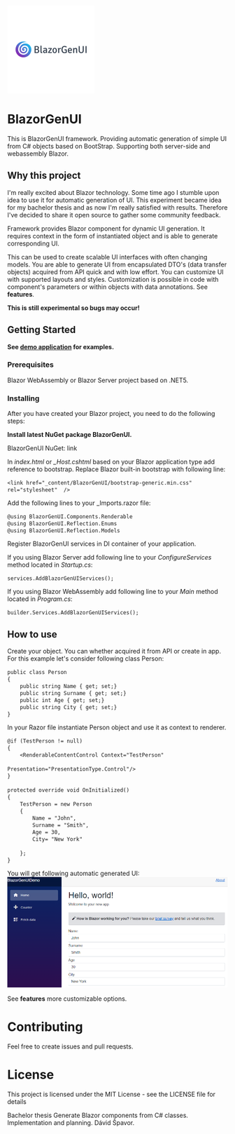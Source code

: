![Logo](assets/logo.png)
# BlazorGenUI

This is BlazorGenUI framework. Providing automatic generation of simple UI from C# objects based on BootStrap. Supporting both server-side and webassembly Blazor.

## Why this project

I'm really excited about Blazor technology. Some time ago I stumble upon idea to use it for automatic generation of UI. This experiment became idea for my bachelor thesis and as now I'm really satisfied with results. Therefore I've decided to share it open source to gather some community feedback.

Framework provides Blazor component for dynamic UI generation. It requires context in the form of instantiated object and is able to generate corresponding UI.

This can be used to create scalable UI interfaces with often changing models. You are able to generate UI from encapsulated DTO's (data transfer objects) acquired from API quick and with low effort. You can customize UI with supported layouts and styles. Customization is possible in code with component's parameters or within objects with data annotations. See **features**.

**This is still experimental so bugs may occur!**

## Getting Started

**See [demo application](https://specter-13.github.io/) for examples.**

### Prerequisites
Blazor WebAssembly or Blazor Server project based on .NET5.
### Installing
After you have created your Blazor project, you need to do the following steps:

**Install latest NuGet package BlazorGenUI.**

BlazorGenUI NuGet: link


In *index.html* or *_Host.cshtml* based on your Blazor application type add reference to bootstrap. Replace Blazor built-in bootstrap with following line:

```
<link href="_content/BlazorGenUI/bootstrap-generic.min.css" rel="stylesheet"  />
```

Add the following lines to your _Imports.razor file:
```
@using BlazorGenUI.Components.Renderable
@using BlazorGenUI.Reflection.Enums
@using BlazorGenUI.Reflection.Models
```
Register BlazorGenUI services in DI container of your application. 

If you using Blazor Server add following line to your *ConfigureServices* method located in *Startup.cs*:

```
services.AddBlazorGenUIServices();
```
If you using Blazor WebAssembly add following line to your *Main* method located in *Program.cs*:
```
builder.Services.AddBlazorGenUIServices();
```

## How to use

Create your object. You can whether acquired it from API or create in app. For this example let's consider following class Person:

```
public class Person
{
    public string Name { get; set;}
    public string Surname { get; set;}
    public int Age { get; set;}
    public string City { get; set;}
}
```

In your Razor file instantiate Person object and use it as context to renderer. 
```
@if (TestPerson != null)
{
    <RenderableContentControl Context="TestPerson" 
                              Presentation="PresentationType.Control"/>
}

protected override void OnInitialized()
{
    TestPerson = new Person
    {
        Name = "John",
        Surname = "Smith",
        Age = 30,
        City= "New York"

    };
}
```
You will get following automatic generated UI:
![Logo](assets/example-screen.png)

See **features** more customizable options.
# Contributing
Feel free to create issues and pull requests.

# License
This project is licensed under the MIT License - see the LICENSE file for details

Bachelor thesis Generate Blazor components from C# classes.
Implementation and planning.
Dávid Špavor.
